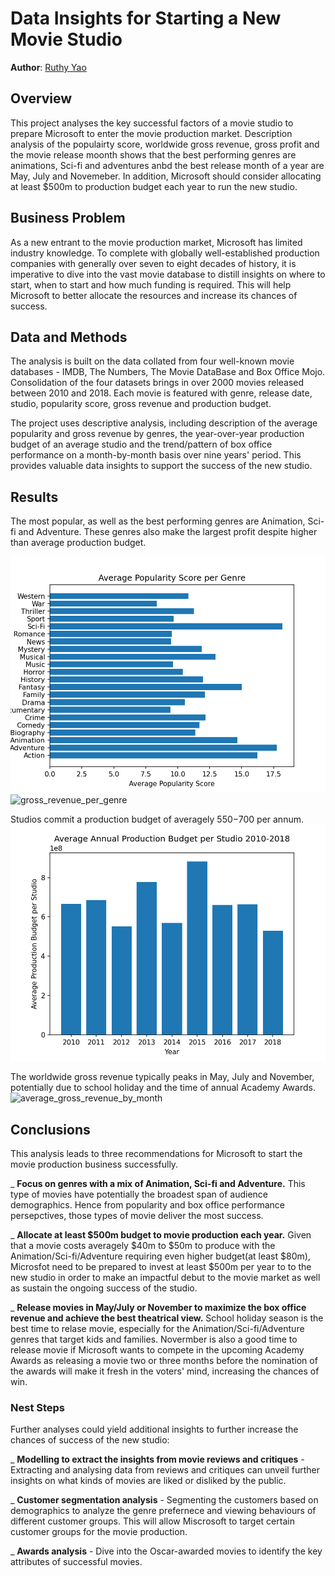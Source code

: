 # Data Insights for Starting a New Movie Studio

**Author**: [Ruthy Yao ](mailto:ruthy.yao@gmail.com)

## Overview

This project analyses the key successful factors of a movie studio to prepare Microsoft to enter the movie production market. Description analysis of the populairty score, worldwide gross revenue, gross profit and the movie release moonth shows that the best performing genres are animations, Sci-fi and adventures anbd the best release month of a year are May, July and Novemeber. In addition, Microsoft should consider allocating at least $500m to production budget each year to run the new studio.

## Business Problem

As a new entrant to the movie production market, Microsoft has limited industry knowledge. To complete with globally well-established production companies with generally over seven to eight decades of history, it is imperative to dive into the vast movie database to distill insights on where to start, when to start and how much funding is required. This will help Microsoft to better allocate the resources and increase its chances of success. 

## Data and Methods

The analysis is built on the data collated from four well-known movie databases - IMDB, The Numbers, The Movie DataBase and Box Office Mojo. Consolidation of the four datasets brings in over 2000 movies released between 2010 and 2018. Each movie is featured with genre, release date, studio, popularity score, gross revenue and production budget.

The project uses descriptive analysis, including description of the average popularity and gross revenue by genres, the year-over-year production budget of an average studio and the trend/pattern of box office performance on a month-by-month basis over nine years' period. This provides valuable data insights to support the success of the new studio.  

## Results

The most popular, as well as the best performing genres are Animation, Sci-fi and Adventure. These genres also make the largest profit despite higher than average production budget.

![popularity_score_per_genre](./images/popularity_score_per_genre.png)
![gross_revenue_per_genre](./images/gross_revenye_per_genre.png)

Studios commit a production budget of averagely $550-$700 per annum. 
![studio_annual_production_budget](./images/studio_annual_production_budget.png)

The worldwide gross revenue typically peaks in May, July and November, potentially due to school holiday and the time of annual Academy Awards. 
![average_gross_revenue_by_month](./average_gross_revenue_by_month.png)

## Conclusions

This analysis leads to three recommendations for Microsoft to start the movie production business successfully.

_ **Focus on genres with a mix of Animation, Sci-fi and Adventure.** This type of movies have potentially the broadest span of audience demographics. Hence from popularity and box office performance persepctives, those types of movie deliver the most success. 

_ **Allocate at least $500m budget to movie production each year.** Given that a movie costs averagely $40m to $50m to produce with the Animation/Sci-fi/Adventure requiring even higher budget(at least $80m), Microsfot need to be prepared to invest at least $500m per year to to the new studio in order to make an impactful debut to the movie market as well as sustain the ongoing success of the studio. 

_ **Release movies in May/July or November to maximize the box office revenue and achieve the best theatrical view.** School holiday season is the best time to relase movie, especially for the Animation/Sci-fi/Adventure genres that target kids and families. Novermber is also a good time to release movie if Microsoft wants to compete in the upcoming Academy Awards as releasing a movie two or three months before the nomination of the awards will make it fresh in the voters' mind, increasing the chances of win.   

### Nest Steps
Further analyses could yield additional insights to further increase the chances of success of the new studio:

_ **Modelling to extract the insights from movie reviews and critiques** - Extracting and analysing data from reviews and critiques can unveil further insights on what kinds of movies are liked or disliked by the public.  

_ **Customer segmentation analysis** - Segmenting the customers based on demographics to analyze the genre prefernece and viewing behaviours of different customer groups. This will allow Miscrosoft to target certain customer groups for the movie production.

_ **Awards analysis** - Dive into the Oscar-awarded movies to identify the key attributes of successful movies. 
